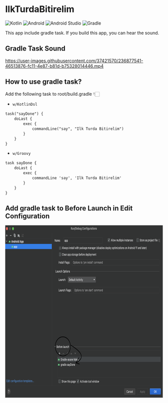 # IlkTurdaBitirelim
![Kotlin](https://img.shields.io/badge/kotlin-%230095D5.svg?style=for-the-badge&logo=kotlin&logoColor=white)
![Android](https://img.shields.io/badge/Android-3DDC84?style=for-the-badge&logo=android&logoColor=white)
![Android Studio](https://img.shields.io/badge/Android%20Studio-3DDC84.svg?style=for-the-badge&logo=android-studio&logoColor=white)
![Gradle](https://img.shields.io/badge/Gradle-02303A.svg?style=for-the-badge&logo=Gradle&logoColor=white)

This app include gradle task. If you build this app, you can hear the sound.

## Gradle Task Sound
https://user-images.githubusercontent.com/37421570/236877541-46513876-fc11-4e87-b81d-b75328014446.mp4


## How to use gradle task?
Add the following task to root/build.gradle 👇🏻

- `w/KotlinDsl`

```
task("sayDone") {
    doLast {
        exec {
            commandLine("say", "Ilk Turda Bitirelim")
        }
    }
}
```

- `w/Groovy`

```
task sayDone {
    doLast {
        exec {
            commandLine 'say', 'Ilk Turda Bitirelim'
        }
    }
}
```

## Add gradle task to Before Launch in Edit Configuration
<p>
 <img align="center" src="gradle_task.png" height="550"/>
</p>


